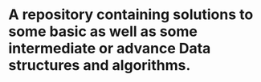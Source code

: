 # A repository containing solutions to some basic as well as some intermediate or advance Data structures and algorithms.
<h1></h1>
